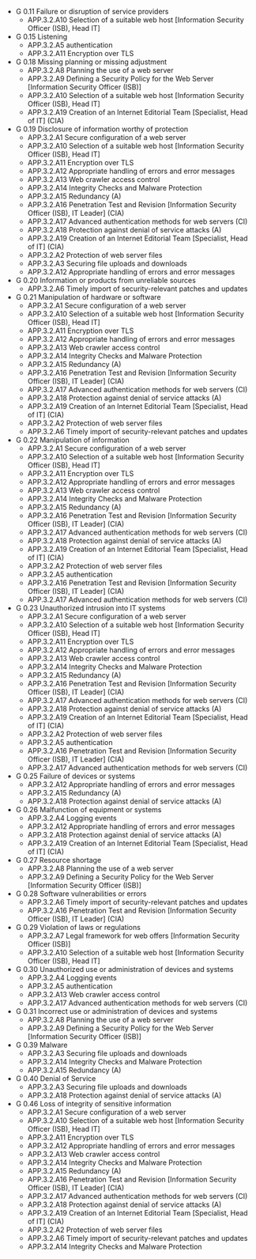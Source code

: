 * G 0.11 Failure or disruption of service providers
  * APP.3.2.A10 Selection of a suitable web host [Information Security Officer (ISB), Head IT]
* G 0.15 Listening
  * APP.3.2.A5 authentication
  * APP.3.2.A11 Encryption over TLS
* G 0.18 Missing planning or missing adjustment
  * APP.3.2.A8 Planning the use of a web server
  * APP.3.2.A9 Defining a Security Policy for the Web Server [Information Security Officer (ISB)]
  * APP.3.2.A10 Selection of a suitable web host [Information Security Officer (ISB), Head IT]
  * APP.3.2.A19 Creation of an Internet Editorial Team [Specialist, Head of IT] (CIA)
* G 0.19 Disclosure of information worthy of protection
  * APP.3.2.A1 Secure configuration of a web server
  * APP.3.2.A10 Selection of a suitable web host [Information Security Officer (ISB), Head IT]
  * APP.3.2.A11 Encryption over TLS
  * APP.3.2.A12 Appropriate handling of errors and error messages
  * APP.3.2.A13 Web crawler access control
  * APP.3.2.A14 Integrity Checks and Malware Protection
  * APP.3.2.A15 Redundancy (A)
  * APP.3.2.A16 Penetration Test and Revision [Information Security Officer (ISB), IT Leader] (CIA)
  * APP.3.2.A17 Advanced authentication methods for web servers (CI)
  * APP.3.2.A18 Protection against denial of service attacks (A)
  * APP.3.2.A19 Creation of an Internet Editorial Team [Specialist, Head of IT] (CIA)
  * APP.3.2.A2 Protection of web server files
  * APP.3.2.A3 Securing file uploads and downloads
  * APP.3.2.A12 Appropriate handling of errors and error messages
* G 0.20 Information or products from unreliable sources
  * APP.3.2.A6 Timely import of security-relevant patches and updates
* G 0.21 Manipulation of hardware or software
  * APP.3.2.A1 Secure configuration of a web server
  * APP.3.2.A10 Selection of a suitable web host [Information Security Officer (ISB), Head IT]
  * APP.3.2.A11 Encryption over TLS
  * APP.3.2.A12 Appropriate handling of errors and error messages
  * APP.3.2.A13 Web crawler access control
  * APP.3.2.A14 Integrity Checks and Malware Protection
  * APP.3.2.A15 Redundancy (A)
  * APP.3.2.A16 Penetration Test and Revision [Information Security Officer (ISB), IT Leader] (CIA)
  * APP.3.2.A17 Advanced authentication methods for web servers (CI)
  * APP.3.2.A18 Protection against denial of service attacks (A)
  * APP.3.2.A19 Creation of an Internet Editorial Team [Specialist, Head of IT] (CIA)
  * APP.3.2.A2 Protection of web server files
  * APP.3.2.A6 Timely import of security-relevant patches and updates
* G 0.22 Manipulation of information
  * APP.3.2.A1 Secure configuration of a web server
  * APP.3.2.A10 Selection of a suitable web host [Information Security Officer (ISB), Head IT]
  * APP.3.2.A11 Encryption over TLS
  * APP.3.2.A12 Appropriate handling of errors and error messages
  * APP.3.2.A13 Web crawler access control
  * APP.3.2.A14 Integrity Checks and Malware Protection
  * APP.3.2.A15 Redundancy (A)
  * APP.3.2.A16 Penetration Test and Revision [Information Security Officer (ISB), IT Leader] (CIA)
  * APP.3.2.A17 Advanced authentication methods for web servers (CI)
  * APP.3.2.A18 Protection against denial of service attacks (A)
  * APP.3.2.A19 Creation of an Internet Editorial Team [Specialist, Head of IT] (CIA)
  * APP.3.2.A2 Protection of web server files
  * APP.3.2.A5 authentication
  * APP.3.2.A16 Penetration Test and Revision [Information Security Officer (ISB), IT Leader] (CIA)
  * APP.3.2.A17 Advanced authentication methods for web servers (CI)
* G 0.23 Unauthorized intrusion into IT systems
  * APP.3.2.A1 Secure configuration of a web server
  * APP.3.2.A10 Selection of a suitable web host [Information Security Officer (ISB), Head IT]
  * APP.3.2.A11 Encryption over TLS
  * APP.3.2.A12 Appropriate handling of errors and error messages
  * APP.3.2.A13 Web crawler access control
  * APP.3.2.A14 Integrity Checks and Malware Protection
  * APP.3.2.A15 Redundancy (A)
  * APP.3.2.A16 Penetration Test and Revision [Information Security Officer (ISB), IT Leader] (CIA)
  * APP.3.2.A17 Advanced authentication methods for web servers (CI)
  * APP.3.2.A18 Protection against denial of service attacks (A)
  * APP.3.2.A19 Creation of an Internet Editorial Team [Specialist, Head of IT] (CIA)
  * APP.3.2.A2 Protection of web server files
  * APP.3.2.A5 authentication
  * APP.3.2.A16 Penetration Test and Revision [Information Security Officer (ISB), IT Leader] (CIA)
  * APP.3.2.A17 Advanced authentication methods for web servers (CI)
* G 0.25 Failure of devices or systems
  * APP.3.2.A12 Appropriate handling of errors and error messages
  * APP.3.2.A15 Redundancy (A)
  * APP.3.2.A18 Protection against denial of service attacks (A)
* G 0.26 Malfunction of equipment or systems
  * APP.3.2.A4 Logging events
  * APP.3.2.A12 Appropriate handling of errors and error messages
  * APP.3.2.A18 Protection against denial of service attacks (A)
  * APP.3.2.A19 Creation of an Internet Editorial Team [Specialist, Head of IT] (CIA)
* G 0.27 Resource shortage
  * APP.3.2.A8 Planning the use of a web server
  * APP.3.2.A9 Defining a Security Policy for the Web Server [Information Security Officer (ISB)]
* G 0.28 Software vulnerabilities or errors
  * APP.3.2.A6 Timely import of security-relevant patches and updates
  * APP.3.2.A16 Penetration Test and Revision [Information Security Officer (ISB), IT Leader] (CIA)
* G 0.29 Violation of laws or regulations
  * APP.3.2.A7 Legal framework for web offers [Information Security Officer (ISB)]
  * APP.3.2.A10 Selection of a suitable web host [Information Security Officer (ISB), Head IT]
* G 0.30 Unauthorized use or administration of devices and systems
  * APP.3.2.A4 Logging events
  * APP.3.2.A5 authentication
  * APP.3.2.A13 Web crawler access control
  * APP.3.2.A17 Advanced authentication methods for web servers (CI)
* G 0.31 Incorrect use or administration of devices and systems
  * APP.3.2.A8 Planning the use of a web server
  * APP.3.2.A9 Defining a Security Policy for the Web Server [Information Security Officer (ISB)]
* G 0.39 Malware
  * APP.3.2.A3 Securing file uploads and downloads
  * APP.3.2.A14 Integrity Checks and Malware Protection
  * APP.3.2.A15 Redundancy (A)
* G 0.40 Denial of Service
  * APP.3.2.A3 Securing file uploads and downloads
  * APP.3.2.A18 Protection against denial of service attacks (A)
* G 0.46 Loss of integrity of sensitive information
  * APP.3.2.A1 Secure configuration of a web server
  * APP.3.2.A10 Selection of a suitable web host [Information Security Officer (ISB), Head IT]
  * APP.3.2.A11 Encryption over TLS
  * APP.3.2.A12 Appropriate handling of errors and error messages
  * APP.3.2.A13 Web crawler access control
  * APP.3.2.A14 Integrity Checks and Malware Protection
  * APP.3.2.A15 Redundancy (A)
  * APP.3.2.A16 Penetration Test and Revision [Information Security Officer (ISB), IT Leader] (CIA)
  * APP.3.2.A17 Advanced authentication methods for web servers (CI)
  * APP.3.2.A18 Protection against denial of service attacks (A)
  * APP.3.2.A19 Creation of an Internet Editorial Team [Specialist, Head of IT] (CIA)
  * APP.3.2.A2 Protection of web server files
  * APP.3.2.A6 Timely import of security-relevant patches and updates
  * APP.3.2.A14 Integrity Checks and Malware Protection

